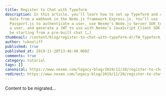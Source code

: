 ```yaml
---
title: Register to Chat with Typeform
description: In this article, you’ll learn how to set up Typeform and capture
  data from a webhook in the Node.js framework Express.js. You’ll use
  Passport.js to authenticate a user, use Nexmo’s Node.js Server SDK to register
  a user, and generate a JWT to use with Nexmo’s JavaScript Client SDK. You’ll
  be starting from a pre-built chat […]
thumbnail: /content/blog/register-to-chat-with-typeform-dr/TW_Typeform_1200x675.png
author: lukeoliff
published: true
published_at: 2019-11-20T13:46:48.000Z
comments: true
category: tutorial
tags: []
canonical: https://www.nexmo.com/legacy-blog/2019/11/20/register-to-chat-with-typeform-dr
redirect: https://www.nexmo.com/legacy-blog/2019/11/20/register-to-chat-with-typeform-dr
---
```


Content to be migrated...
